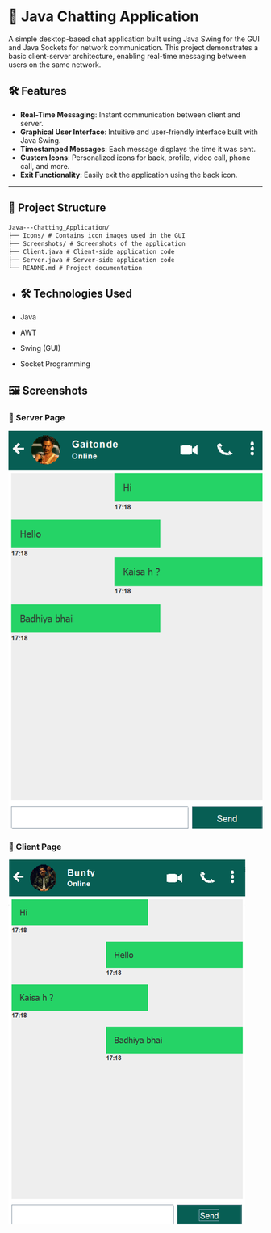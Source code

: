 # 💬 Java Chatting Application

A simple desktop-based chat application built using Java Swing for the GUI and Java Sockets for network communication. This project demonstrates a basic client-server architecture, enabling real-time messaging between users on the same network.

## 🛠️ Features

- **Real-Time Messaging**: Instant communication between client and server.
- **Graphical User Interface**: Intuitive and user-friendly interface built with Java Swing.
- **Timestamped Messages**: Each message displays the time it was sent.
- **Custom Icons**: Personalized icons for back, profile, video call, phone call, and more.
- **Exit Functionality**: Easily exit the application using the back icon.

---

## 📁 Project Structure

```
Java---Chatting_Application/
├── Icons/ # Contains icon images used in the GUI
├── Screenshots/ # Screenshots of the application
├── Client.java # Client-side application code
├── Server.java # Server-side application code
└── README.md # Project documentation
```

- ## 🛠️ Technologies Used

- Java
- AWT
- Swing (GUI)
- Socket Programming

## 🖼️ Screenshots

### 📝 Server Page
![image alt](https://github.com/HarshitKr3005/Java---Chatting_Application/blob/f2a2baf0e42d32fe7f1285c1ea6a5f3181fe90f0/Screenshots/Screenshot%202025-06-01%20171915.png)

### 📝 Client Page
![image alt](https://github.com/HarshitKr3005/Java---Chatting_Application/blob/f2a2baf0e42d32fe7f1285c1ea6a5f3181fe90f0/Screenshots/Screenshot%202025-06-01%20172026.png)









